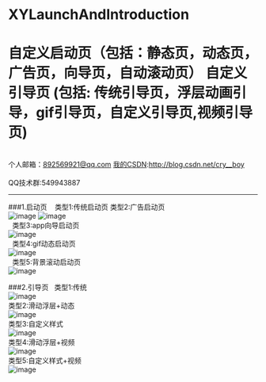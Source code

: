 # XYLaunchAndIntroduction
自定义启动页（包括：静态页，动态页，广告页，向导页，自动滚动页） 自定义引导页  (包括:    传统引导页，浮层动画引导，gif引导页，自定义引导页,视频引导页)
===
<br>个人邮箱：892569921@qq.com [我的CSDN](http://blog.csdn.net/cry__boy):http://blog.csdn.net/cry__boy <br/>
<br>QQ技术群:549943887</br>
___
###1.启动页
    类型1:传统启动页                                                              类型2:广告启动页
<br>![image](https://github.com/cryboyofyu/XYLaunchAndIntroduction/blob/master/XYShowImgs/XYLaunchShow1.gif)
![image](https://github.com/cryboyofyu/XYLaunchAndIntroduction/blob/master/XYShowImgs/XYLaunchShow2.gif)
</br>
    类型3:app向导启动页
<br>![image](https://github.com/cryboyofyu/XYLaunchAndIntroduction/blob/master/XYShowImgs/XYLaunchShow3.gif)</br>
    类型4:gif动态启动页
<br>![image](https://github.com/cryboyofyu/XYLaunchAndIntroduction/blob/master/XYShowImgs/XYLaunchShow4.gif)</br>
    类型5:背景滚动启动页
<br>![image](https://github.com/cryboyofyu/XYLaunchAndIntroduction/blob/master/XYShowImgs/XYLaunchShow5.gif)</br>
   
###2.引导页
   类型1:传统
<br>![image](https://github.com/cryboyofyu/XYLaunchAndIntroduction/blob/master/XYShowImgs/XYIntroShow1.gif)</br>
 类型2:滑动浮层+动态
<br>![image](https://github.com/cryboyofyu/XYLaunchAndIntroduction/blob/master/XYShowImgs/XYIntroShow2.gif)</br>
 类型3:自定义样式
<br>![image](https://github.com/cryboyofyu/XYLaunchAndIntroduction/blob/master/XYShowImgs/XYIntroShow3.gif)</br>
 类型4:滑动浮层+视频
<br>![image](https://github.com/cryboyofyu/XYLaunchAndIntroduction/blob/master/XYShowImgs/XYIntroShow4.gif)</br>
 类型5:自定义样式+视频
<br>![image](https://github.com/cryboyofyu/XYLaunchAndIntroduction/blob/master/XYShowImgs/XYIntroShow5.gif)</br>
